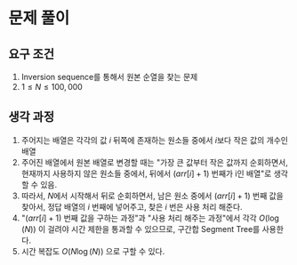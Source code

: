 # 문제 풀이
## 요구 조건
1. Inversion sequence를 통해서 원본 순열을 찾는 문제
2. $1\leq{N}\leq{100,000}$

## 생각 과정
1. 주어지는 배열은 각각의 값 $i$ 뒤쪽에 존재하는 원소들 중에서 ${i}$보다 작은 값의 개수인 배열
2. 주어진 배열에서 원본 배열로 변경할 때는 "가장 큰 값부터 작은 값까지 순회하면서, 현재까지 사용하지 않은 원소들 중에서, 뒤에서 $(arr[i] + 1)$ 번째가 i인 배열"로 생각할 수 있음.
3. 따라서, $N$에서 시작해서 뒤로 순회하면서, 남은 원소 중에서 $(arr[i] + 1)$ 번째 값을 찾아서, 정답 배열의 $i$ 번째에 넣어주고, 찾은 $i$ 번은 사용 처리 해준다.
4. "$(arr[i] + 1)$ 번째 값을 구하는 과정"과 "사용 처리 해주는 과정"에서 각각 $O(\log{(N)})$ 이 걸려야 시간 제한을 통과할 수 있으므로, 구간합 Segment Tree를 사용한다.
5. 시간 복잡도 $O(N\log{(N)})$ 으로 구할 수 있다.